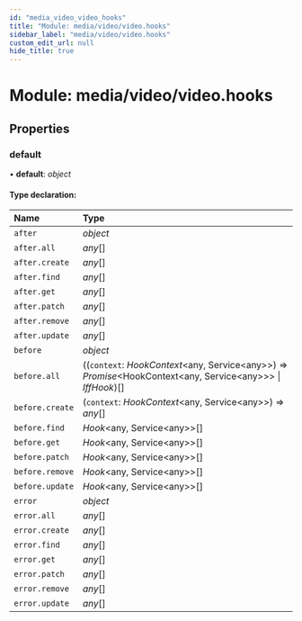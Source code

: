 ```yaml
---
id: "media_video_video_hooks"
title: "Module: media/video/video.hooks"
sidebar_label: "media/video/video.hooks"
custom_edit_url: null
hide_title: true
---
```


# Module: media/video/video.hooks

## Properties

### default

• **default**: *object*

#### Type declaration:

| Name | Type |
| :------ | :------ |
| `after` | *object* |
| `after.all` | *any*[] |
| `after.create` | *any*[] |
| `after.find` | *any*[] |
| `after.get` | *any*[] |
| `after.patch` | *any*[] |
| `after.remove` | *any*[] |
| `after.update` | *any*[] |
| `before` | *object* |
| `before.all` | ((`context`: *HookContext*<any, Service<any\>\>) => *Promise*<HookContext<any, Service<any\>\>\> \| *IffHook*)[] |
| `before.create` | (`context`: *HookContext*<any, Service<any\>\>) => *any*[] |
| `before.find` | *Hook*<any, Service<any\>\>[] |
| `before.get` | *Hook*<any, Service<any\>\>[] |
| `before.patch` | *Hook*<any, Service<any\>\>[] |
| `before.remove` | *Hook*<any, Service<any\>\>[] |
| `before.update` | *Hook*<any, Service<any\>\>[] |
| `error` | *object* |
| `error.all` | *any*[] |
| `error.create` | *any*[] |
| `error.find` | *any*[] |
| `error.get` | *any*[] |
| `error.patch` | *any*[] |
| `error.remove` | *any*[] |
| `error.update` | *any*[] |
